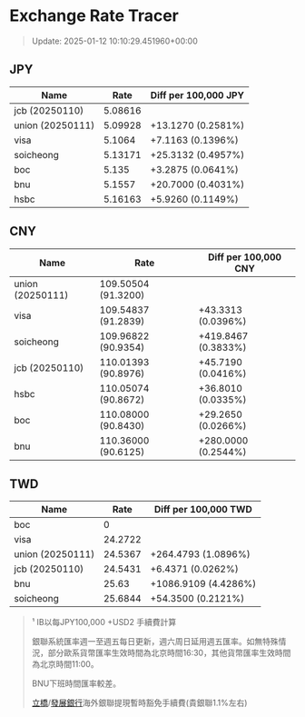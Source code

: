 # Exchange Rate Tracer

> Update: 2025-01-12 10:10:29.451960+00:00

## JPY

| Name             |    Rate | Diff per 100,000 JPY   |
|------------------|---------|------------------------|
| jcb (20250110)   | 5.08616 |                        |
| union (20250111) | 5.09928 | +13.1270 (0.2581%)     |
| visa             | 5.1064  | +7.1163 (0.1396%)      |
| soicheong        | 5.13171 | +25.3132 (0.4957%)     |
| boc              | 5.135   | +3.2875 (0.0641%)      |
| bnu              | 5.1557  | +20.7000 (0.4031%)     |
| hsbc             | 5.16163 | +5.9260 (0.1149%)      |

## CNY

| Name             | Rate                | Diff per 100,000 CNY   |
|------------------|---------------------|------------------------|
| union (20250111) | 109.50504	(91.3200) |                        |
| visa             | 109.54837	(91.2839) | +43.3313 (0.0396%)     |
| soicheong        | 109.96822	(90.9354) | +419.8467 (0.3833%)    |
| jcb (20250110)   | 110.01393	(90.8976) | +45.7190 (0.0416%)     |
| hsbc             | 110.05074	(90.8672) | +36.8010 (0.0335%)     |
| boc              | 110.08000	(90.8430) | +29.2650 (0.0266%)     |
| bnu              | 110.36000	(90.6125) | +280.0000 (0.2544%)    |

## TWD

| Name             |    Rate | Diff per 100,000 TWD   |
|------------------|---------|------------------------|
| boc              |  0      |                        |
| visa             | 24.2722 |                        |
| union (20250111) | 24.5367 | +264.4793 (1.0896%)    |
| jcb (20250110)   | 24.5431 | +6.4371 (0.0262%)      |
| bnu              | 25.63   | +1086.9109 (4.4286%)   |
| soicheong        | 25.6844 | +54.3500 (0.2121%)     |


> ¹ IB以每JPY100,000 +USD2 手續費計算
>
> 銀聯系統匯率週一至週五每日更新，週六周日延用週五匯率。如無特殊情況，部分歐系貨幣匯率生效時間為北京時間16:30，其他貨幣匯率生效時間為北京時間11:00。
>
> BNU下班時間匯率較差。
>
> [立橋](https://www.wlbank.com.mo/uploads/ueditor/file/20181211/1544536513900230.pdf)/[發展銀行](https://www.mdb.com.mo/Service_Charges_20230728.pdf)海外銀聯提現暫時豁免手續費(貴銀聯1.1%左右)

